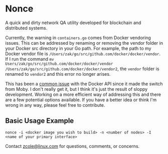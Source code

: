 # Nonce

A quick and dirty network QA utility developed for blockchain and distributed systems.

Currently, the warning in `containers.go` comes from Docker vendoring issues. This can be addressed by renaming or removing the vendor folder in your Docker src directory in your Go path. For example, the path to my Docker vendor file is `/Users/zak/go/src/github.com/docker/docker/vendor`. If I run the command `mv Users/zak/go/src/github.com/docker/docker/vendor /Users/zak/go/src/github.com/docker/docker/vendor2`, the `vendor` folder is renamed to `vendor2` and this error no longer arises. 

This has been a [common issue](https://github.com/moby/moby/issues/29362) with the Docker API since it made the switch from Moby. I don't really get it, but I think it's just the result of sloppy development. Working on a more efficient way of addressing this and there are a few potential options available. If you have a better idea or think I'm wrong in any way, please feel free to contribute. 

## Basic Usage Example
`nonce -i <docker image you wish to build> -n <number of nodes> -I <name of your primary interface>` 

Contact zcole@linux.com for questions, comments, or concerns. 
